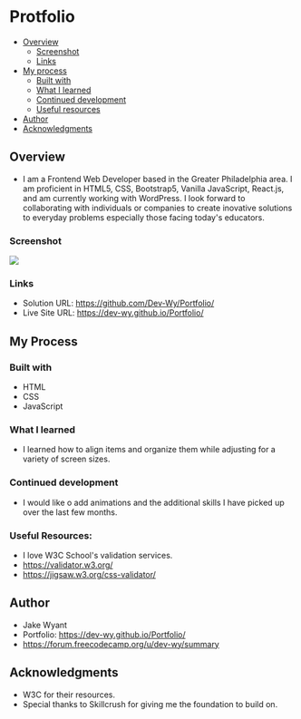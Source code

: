# Protfolio

- [Overview](#overview)
  - [Screenshot](#screenshot)
  - [Links](#links)
- [My process](#my-process)
  - [Built with](#built-with)
  - [What I learned](#what-i-learned)
  - [Continued development](#continued-development)
  - [Useful resources](#useful-resources)
- [Author](#author)
- [Acknowledgments](#acknowledgments)

## Overview
- I am a Frontend Web Developer based in the Greater Philadelphia area. I am proficient in HTML5, CSS, Bootstrap5, Vanilla JavaScript, React.js, and am currently working with WordPress. I look forward to collaborating with individuals or companies to create inovative solutions to everyday problems especially those facing today's educators.

### Screenshot
![](img/screenshot.png)

### Links
- Solution URL:
 https://github.com/Dev-Wy/Portfolio/
- Live Site URL:
 https://dev-wy.github.io/Portfolio/

## My Process
### Built with
- HTML
- CSS
- JavaScript

### What I learned
-  I learned how to align items and organize them while adjusting for a variety of screen sizes.

### Continued development
- I would like o add animations and the additional skills I have picked up over the last few months. 

### Useful Resources: 
- I love W3C School's validation services. 
- https://validator.w3.org/   
- https://jigsaw.w3.org/css-validator/

## Author
- Jake Wyant
- Portfolio: https://dev-wy.github.io/Portfolio/
- https://forum.freecodecamp.org/u/dev-wy/summary

## Acknowledgments
- W3C for their resources. 
- Special thanks to Skillcrush for giving me the foundation to build on.
